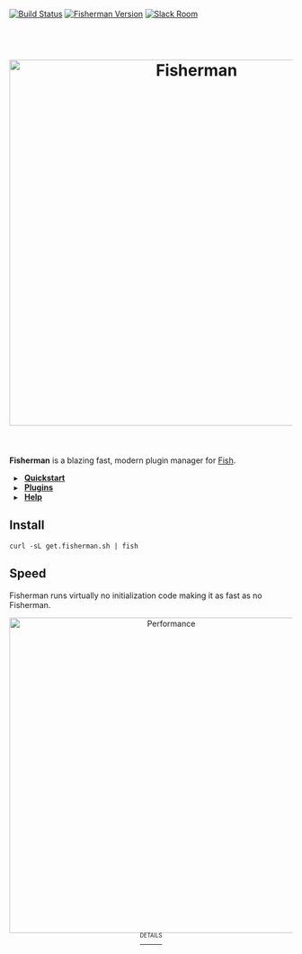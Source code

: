 [![Build Status][travis-badge]][travis-link]
[![Fisherman Version][version-badge]][version-link]
[![Slack Room][slack-badge]][slack-link]

<a name="fisherman"></a>

<h1 align="center">
    <br>
    <a href="http://fisherman.sh">
    <img
        alt="Fisherman"
        width=650px
        src="https://rawgit.com/fisherman/logo/master/fisherman-black-white.svg">
    </a>
    <br>
    <br>
</h1>



**Fisherman** is a blazing fast, modern plugin manager for [Fish](http://fishshell.com/).


&nbsp; ▸ &nbsp; **[Quickstart]**<br>
&nbsp; ▸ &nbsp; **[Plugins]**<br>
&nbsp; ▸ &nbsp; **[Help]**<br>


## Install

```fish
curl -sL get.fisherman.sh | fish
```

## Speed

Fisherman runs virtually no initialization code making it as fast as no Fisherman.

<p align="center">
    <a href="https://github.com/fisherman/fisherman/wiki/Performance">
    <img
        width=560px
        alt="Performance"
        src="https://cloud.githubusercontent.com/assets/8317250/13278821/b43c29f8-db16-11e5-837d-42f19d1dd19d.png">
    <br>
    <sup><sup>DETAILS</sup></sup>
    </a>
</p>


[travis-link]: https://travis-ci.org/fisherman/fisherman
[travis-badge]: https://img.shields.io/travis/fisherman/fisherman.svg?style=flat-square
[version-badge]: https://img.shields.io/badge/latest-v0.8.0-00B9FF.svg?style=flat-square
[version-link]: https://github.com/fisherman/fisherman/releases
[slack-link]: https://fisherman-wharf.herokuapp.com/
[slack-badge]: https://img.shields.io/badge/slack-join%20the%20chat-00B9FF.svg?style=flat-square

[fish]: https://github.com/fish-shell/fish-shell
[Quickstart]: https://github.com/fisherman/fisherman/wiki/Quickstart-Guide
[Plugins]: http://fisherman.sh/#search

[Help]: https://github.com/fisherman/fisherman/wiki
[issues]: http://github.com/fisherman/fisherman/issues
[more]: https://github.com/fisherman/fisherman/issues/69#issuecomment-179661994
